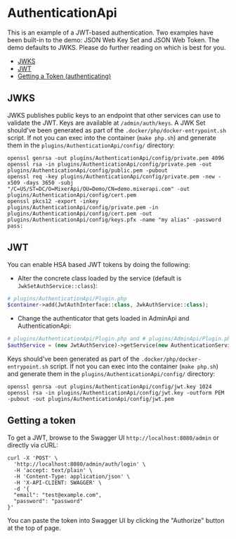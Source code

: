 # AuthenticationApi

This is an example of a JWT-based authentication. Two examples have been built-in to the demo: JSON Web Key Set and
JSON Web Token. The demo defaults to JWKS. Please do further reading on which is best for you.

- [JWKS](#jwks)
- [JWT](#jwt)
- [Getting a Token (authenticating)](#getting-a-token)

## JWKS

JWKS publishes public keys to an endpoint that other services can use to validate the JWT. Keys are available at
`/admin/auth/keys`. A JWK Set should've been generated as part of the `.docker/php/docker-entrypoint.sh` script. If not
you can exec into the container (`make php.sh`) and generate them in the `plugins/AuthenticationApi/config/` directory:

```console
openssl genrsa -out plugins/AuthenticationApi/config/private.pem 4096
openssl rsa -in plugins/AuthenticationApi/config/private.pem -out plugins/AuthenticationApi/config/public.pem -pubout
openssl req -key plugins/AuthenticationApi/config/private.pem -new -x509 -days 3650 -subj "/C=US/ST=DC/O=MixerApi/OU=Demo/CN=demo.mixerapi.com" -out plugins/AuthenticationApi/config/cert.pem
openssl pkcs12 -export -inkey plugins/AuthenticationApi/config/private.pem -in plugins/AuthenticationApi/config/cert.pem -out plugins/AuthenticationApi/config/keys.pfx -name "my alias" -password pass:
```

## JWT

You can enable HSA based JWT tokens by doing the following:

- Alter the concrete class loaded by the service (default is `JwkSetAuthService::class`):

```php
# plugins/AuthenticationApi/Plugin.php
$container->add(JwtAuthInterface::class, JwkAuthService::class);
```

- Change the authenticator that gets loaded in AdminApi and AuthenticationApi:

```php
# plugins/AuthenticationApi/Plugin.php and # plugins/AdminApi/Plugin.php
$authService = (new JwtAuthService)->getService(new AuthenticationService());
```

Keys should've been generated as part of the `.docker/php/docker-entrypoint.sh` script. If not you can exec into the
container (`make php.sh`) and generate them in the `plugins/AuthenticationApi/config/` directory:

```console
openssl genrsa -out plugins/AuthenticationApi/config/jwt.key 1024
openssl rsa -in plugins/AuthenticationApi/config/jwt.key -outform PEM -pubout -out plugins/AuthenticationApi/config/jwt.pem
```

## Getting a token

To get a JWT, browse to the Swagger UI `http://localhost:8080/admin` or directly via cURL:

```console
curl -X 'POST' \
  'http://localhost:8080/admin/auth/login' \
  -H 'accept: text/plain' \
  -H 'Content-Type: application/json' \
  -H 'X-API-CLIENT: SWAGGER' \
  -d '{
  "email": "test@example.com",
  "password": "password"
}'
```

You can paste the token into Swagger UI by clicking the "Authorize" button at the top of page.
